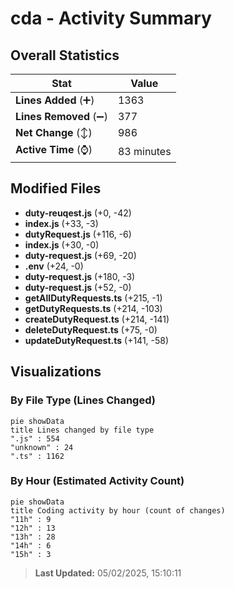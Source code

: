 # cda - Activity Summary 

## Overall Statistics

| Stat                   | Value                                                             |
| ---------------------- | ----------------------------------------------------------------- |
| **Lines Added** (➕)   | 1363                                          |
| **Lines Removed** (➖) | 377                                        |
| **Net Change** (↕)    | 986                |
| **Active Time** (⌚)   | 83 minutes |


## Modified Files
- **duty-reuqest.js** (+0, -42)
- **index.js** (+33, -3)
- **dutyRequest.js** (+116, -6)
- **index.js** (+30, -0)
- **duty-request.js** (+69, -20)
- **.env** (+24, -0)
- **duty-request.js** (+180, -3)
- **duty-request.js** (+52, -0)
- **getAllDutyRequests.ts** (+215, -1)
- **getDutyRequests.ts** (+214, -103)
- **createDutyRequest.ts** (+214, -141)
- **deleteDutyRequest.ts** (+75, -0)
- **updateDutyRequest.ts** (+141, -58)

## Visualizations

### By File Type (Lines Changed)

```mermaid
pie showData
title Lines changed by file type
".js" : 554
"unknown" : 24
".ts" : 1162
```

### By Hour (Estimated Activity Count)

```mermaid
pie showData
title Coding activity by hour (count of changes)
"11h" : 9
"12h" : 13
"13h" : 28
"14h" : 6
"15h" : 3
```


> **Last Updated:** 05/02/2025, 15:10:11